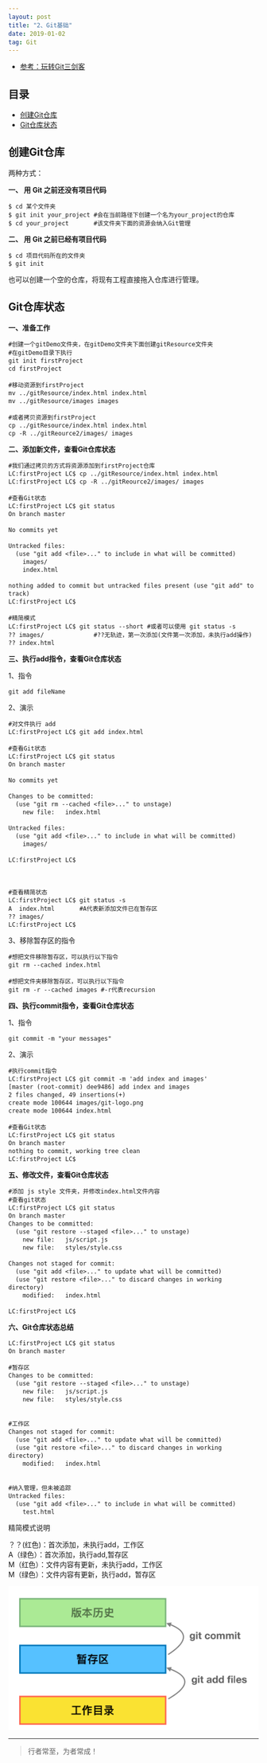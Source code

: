 ```yaml
---
layout: post
title: "2、Git基础"
date: 2019-01-02
tag: Git
---   
```


- [参考：玩转Git三剑客](https://time.geekbang.org/course/intro/100021601)




## 目录
* [创建Git仓库](#content1)
* [Git仓库状态](#content2)


<!-- ************************************************ -->
## <a id="content1"></a>创建Git仓库


两种⽅式：

**一、 ⽤ Git 之前还没有项⽬代码**

```
$ cd 某个⽂件夹
$ git init your_project #会在当前路径下创建一个名为your_project的仓库
$ cd your_project 		#该文件夹下面的资源会纳入Git管理
```

**二、 ⽤ Git 之前已经有项⽬代码**

```
$ cd 项⽬代码所在的⽂件夹
$ git init 
```
也可以创建一个空的仓库，将现有工程直接拖入仓库进行管理。


<!-- ************************************************ -->
## <a id="content2"></a>Git仓库状态


**一、准备工作**

```
#创建一个gitDemo文件夹，在gitDemo文件夹下面创建gitResource文件夹
#在gitDemo目录下执行
git init firstProject
cd firstProject

#移动资源到firstProject
mv ../gitResource/index.html index.html
mv ../gitResource/images images

#或者拷贝资源到firstProject
cp ../gitResource/index.html index.html
cp -R ../gitReource2/images/ images
```

**二、添加新文件，查看Git仓库状态**

```
#我们通过拷贝的方式将资源添加到firstProject仓库
LC:firstProject LC$ cp ../gitResource/index.html index.html
LC:firstProject LC$ cp -R ../gitReource2/images/ images

#查看Git状态
LC:firstProject LC$ git status
On branch master

No commits yet

Untracked files:
  (use "git add <file>..." to include in what will be committed)
	images/
	index.html

nothing added to commit but untracked files present (use "git add" to track)
LC:firstProject LC$ 

#精简模式
LC:firstProject LC$ git status --short #或者可以使用 git status -s
?? images/              #??无轨迹，第一次添加(文件第一次添加，未执行add操作)
?? index.html
```


**三、执行add指令，查看Git仓库状态**

1、指令    
```
git add fileName
```

2、演示

```
#对文件执行 add
LC:firstProject LC$ git add index.html 

#查看Git状态
LC:firstProject LC$ git status
On branch master

No commits yet

Changes to be committed:
  (use "git rm --cached <file>..." to unstage)
	new file:   index.html

Untracked files:
  (use "git add <file>..." to include in what will be committed)
	images/

LC:firstProject LC$ 



#查看精简状态
LC:firstProject LC$ git status -s
A  index.html       #A代表新添加文件已在暂存区
?? images/
LC:firstProject LC$ 
```

3、移除暂存区的指令

```
#想把文件移除暂存区，可以执行以下指令
git rm --cached index.html

#想把文件夹移除暂存区，可以执行以下指令
git rm -r --cached images #-r代表recursion
```

**四、执行commit指令，查看Git仓库状态**

1、指令     
```
git commit -m "your messages"
```

2、演示    
```
#执行commit指令
LC:firstProject LC$ git commit -m 'add index and images'
[master (root-commit) dee9486] add index and images
2 files changed, 49 insertions(+)
create mode 100644 images/git-logo.png
create mode 100644 index.html

#查看Git状态
LC:firstProject LC$ git status 
On branch master
nothing to commit, working tree clean
LC:firstProject LC$
```


**五、修改文件，查看Git仓库状态**

```
#添加 js style 文件夹，并修改index.html文件内容
#查看git状态
LC:firstProject LC$ git status
On branch master
Changes to be committed:
  (use "git restore --staged <file>..." to unstage)
	new file:   js/script.js
	new file:   styles/style.css

Changes not staged for commit:
  (use "git add <file>..." to update what will be committed)
  (use "git restore <file>..." to discard changes in working directory)
	modified:   index.html

LC:firstProject LC$ 
```


**六、Git仓库状态总结**


```
LC:firstProject LC$ git status 
On branch master

#暂存区
Changes to be committed:
  (use "git restore --staged <file>..." to unstage)
	new file:   js/script.js
	new file:   styles/style.css


#工作区
Changes not staged for commit:
  (use "git add <file>..." to update what will be committed)
  (use "git restore <file>..." to discard changes in working directory)
	modified:   index.html


#纳入管理，但未被追踪
Untracked files:
  (use "git add <file>..." to include in what will be committed)
	test.html
```

精简模式说明

？？(红色)：首次添加，未执行add，工作区       
A（绿色）：首次添加，执行add,暂存区     
M（红色）：文件内容有更新，未执行add，工作区        
M（绿色）：文件内容有更新，执行add，暂存区        

<img src="/images/Git/git2_0.png" alt="img">





----------
>  行者常至，为者常成！



